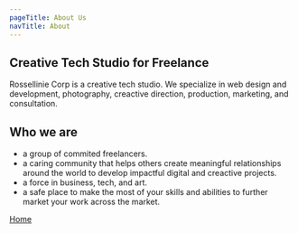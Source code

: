 ```yaml
---
pageTitle: About Us
navTitle: About
---
```


## Creative Tech Studio for Freelance

Rossellinie Corp is a creative tech studio. We specialize in web design and development, photography, creactive direction, production, marketing, and consultation.

## Who we are

- a group of commited freelancers.
- a caring community that helps others create meaningful relationships around the world to develop impactful digital and creactive projects.
- a force in business, tech, and art.
- a safe place to make the most of your skills and abilities to further market your work across the market.

[Home](/)